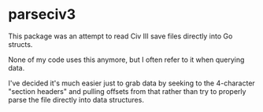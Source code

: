 # parseciv3

This package was an attempt to read Civ III save files directly into Go structs.

None of my code uses this anymore, but I often refer to it when querying data.

I've decided it's much easier just to grab data by seeking to the 4-character
"section headers" and pulling offsets from that rather than try to properly
parse the file directly into data structures.